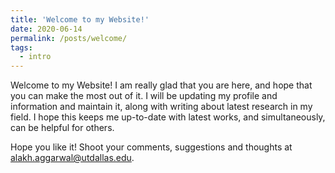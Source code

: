 ```yaml
---
title: 'Welcome to my Website!'
date: 2020-06-14
permalink: /posts/welcome/
tags:
  - intro
---
```


Welcome to my Website! I am really glad that you are here, and hope that you can make the most out of it. I will be updating my profile and information and maintain it, along with writing about latest research in my field. I hope this keeps me up-to-date with latest works, and simultaneously, can be helpful for others.

Hope you like it! Shoot your comments, suggestions and thoughts at <alakh.aggarwal@utdallas.edu>.
